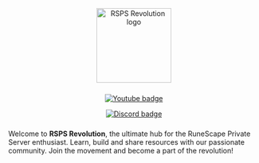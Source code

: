 <div align="center">
  <img height="150" src="https://i.imgur.com/gVEn1Aq.png" style="border-radius:0.5" alt="RSPS Revolution logo"/>
</div>

###

<div align="center">
<p><a href="https://www.youtube.com/@RspsRevolution">
<img src="https://img.shields.io/badge/YouTube-FF0000?style=for-the-badge&logo=youtube&logoColor=white" alt="Youtube badge"/>
</a></p>


<p><a href="https://discord.gg/z9fbhyNv83">
<img src="https://img.shields.io/badge/Discord-5865F2?style=for-the-badge&logo=discord&logoColor=white" alt="Discord badge"/>
</a></p>
</div>

###


Welcome to **RSPS Revolution**, the ultimate hub for the RuneScape Private Server enthusiast.
Learn, build and share resources with our passionate community.
Join the movement and become a part of the revolution!

